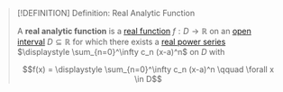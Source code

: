 >[!DEFINITION] Definition: Real Analytic Function
>
>A **real analytic function** is a [real function](../Real%20Function.md) $f: D \to \mathbb{R}$ on an [open interval](../../../../../Set%20Theory/Ordering/Intervals.md) $D \subseteq \mathbb{R}$ for which there exists a [real power series](../../Real%20Power%20Series/Real%20Power%20Series.md) $\displaystyle \sum_{n=0}^\infty c_n (x-a)^n$ [](../../Real%20Power%20Series/Convergence.md#^intervalofconvergence) on $D$ with
>
>$$f(x) = \displaystyle \sum_{n=0}^\infty c_n (x-a)^n \qquad \forall x \in D$$
>